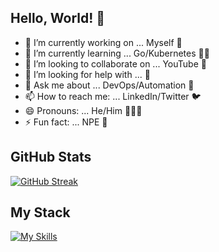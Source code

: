 ## Hello, World! 🖖

- 🔭 I’m currently working on ... Myself 🐶
- 🌱 I’m currently learning ... Go/Kubernetes 🏌🏽
- 👯 I’m looking to collaborate on ... YouTube 🎥
- 🤔 I’m looking for help with ... 🤔
- 💬 Ask me about ... DevOps/Automation 🚖
- 📫 How to reach me: ... LinkedIn/Twitter 🐦
- 😄 Pronouns: ... He/Him 🙋🏽‍♂️
- ⚡ Fun fact: ... NPE 🛑

## GitHub Stats
[![GitHub Streak](https://streak-stats.demolab.com?user=saikatsgupta&theme=dark&date_format=j%20M%5B%20Y%5D)](https://git.io/streak-stats)

## My Stack
[![My Skills](https://skillicons.dev/icons?i=spring,java,js,css,html,bootstrap,kotlin,py,regex,bash,powershell,linux,git,github,eclipse,idea,vim,vscode,atom,md,maven,gradle,selenium,stackoverflow,vercel&theme=dark&perline=5)](https://skillicons.dev)
